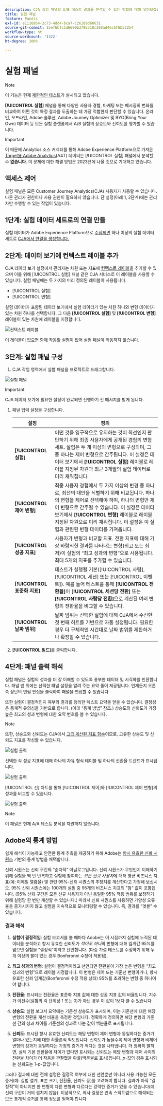 ```yaml
---
description: CJA 실험 패널의 A/B 테스트 결과를 분석할 수 있는 방법에 대해 알아보겠습니다.
title: 실험 패널
feature: Panels
exl-id: e11169b4-2c73-4dd4-bca7-c26189d60631
source-git-commit: 15ef6bfc1d6600b3795310c208ad46c6f6b52254
workflow-type: ht
source-wordcount: '1322'
ht-degree: 100%

---
```


# 실험 패널

>[!NOTE]
>
>이 기능은 현재 [제한적인 테스트](/help/release-notes/releases.md)가 실시되고 있습니다.

**[!UICONTROL 실험]** 패널을 통해 다양한 사용자 경험, 마케팅 또는 메시징의 변화를 비교하여 어떤 것이 특정 결과를 도출하는 데 가장 적합한지 판단할 수 있습니다. 온라인, 오프라인, Adobe 솔루션, Adobe Journey Optimizer 및 BYO(Bring Your Own) 데이터 등 모든 실험 플랫폼에서 A/B 실험의 상승도와 신뢰도를 평가할 수 있습니다.

>[!IMPORTANT]
>
>이 때문에 Analytics 소스 커넥터를 통해 Adobe Experience Platform으로 가져온 [Target용 Adobe Analytics](https://experienceleague.adobe.com/docs/target/using/integrate/a4t/a4t.html)(A4T) 데이터는 [!UICONTROL 실험] 패널에서 분석할 수 **없습니다**. 이 문제에 대한 해결 방법은 2023년에 나올 것으로 기대하고 있습니다.

## 액세스 제어

실험 패널은 모든 Customer Journey Analytics(CJA) 사용자가 사용할 수 있습니다. 다른 관리자 권한이나 사용 권한이 필요하지 않습니다. 단 설정(아래 1, 2단계)에는 관리자만 수행할 수 있는 작업이 있습니다.

## 1단계: 실험 데이터 세트로의 연결 만들

실험 데이터가 Adobe Experience Platform으로 [수집되면](https://experienceleague.adobe.com/docs/experience-platform/ingestion/home.html) 하나 이상의 실험 데이터 세트로 [CJA에서 연결을 생성합니다.](/help/connections/create-connection.md)

## 2단계: 데이터 보기에 컨텍스트 레이블 추가

CJA 데이터 보기 설정에서 관리자는 차원 또는 지표에 [컨텍스트 레이블](/help/data-views/component-settings/overview.md)을 추가할 수 있으며 이를 위해 [!UICONTROL 실험] 패널 같은 CJA 서비스로 이 레이블을 사용할 수 있습니다. 실험 패널에는 두 가지의 미리 정의된 레이블이 사용됩니다.

* [!UICONTROL 실험]
* [!UICONTROL 변형]

실험 데이터가 포함된 데이터 보기에서 실험 데이터가 있는 차원 하나와 변형 데이터가 있는 차원 하나를 선택합니다. 그 다음 **[!UICONTROL 실험]** 및 **[!UICONTROL 변형]** 레이블이 있는 차원에 레이블을 지정합니다.

![컨텍스트 레이블](assets/context-label.png)

이 레이블이 없으면 함께 작동할 실험이 없어 실험 패널이 작동하지 않습니다.

## 3단계: 실험 패널 구성

1. CJA 작업 영역에서 실험 패널을 프로젝트로 드래그합니다.

![실험 패널](assets/experiment.png)

>[!IMPORTANT]
>CJA 데이터 보기에 필요한 설정이 완료되면 진행하기 전 메시지를 받게 됩니다.

1. 패널 입력 설정을 구성합니다.

   | 설정 | 정의 |
   | --- | --- |
   | **[!UICONTROL 실험]** | 어떤 것을 영구적으로 유지하는 것이 최선인지 판단하기 위해 최종 사용자에게 공개된 경험의 변형 세트. 실험은 두 개 이상의 변형으로 구성되며, 그 중 하나는 제어 변형으로 간주됩니다. 이 설정은 데이터 보기에서 **[!UICONTROL 실험]** 레이블로 레이블 지정된 차원과 최근 3개월의 실험 데이터로 미리 채워집니다. |
   | **[!UICONTROL 제어 변형]** | 최종 사용자 경험에서 두 가지 이상의 변경 중 하나로, 최선의 대안을 식별하기 위해 비교됩니다. 하나의 변형을 제어로 선택해야 하며, 하나의 변형만 제어 변형으로 간주될 수 있습니다. 이 설정은 데이터 보기에서 **[!UICONTROL 변형]** 레이블로 레이블 지정된 차원으로 미리 채워집니다. 이 설정은 이 실험과 관련된 변형 데이터를 가져옵니다. |
   | **[!UICONTROL 성공 지표]** | 사용자가 변형과 비교할 지표. 전환 지표에 대해 가장 바람직한 결과를 나타내는 변형(최고 또는 최저)이 실험의 “최고 성과의 변형”으로 사용됩니다. 최대 5개의 지표를 추가할 수 있습니다. |
   | **[!UICONTROL 표준화 지표]** | 테스트가 실행될 기본([!UICONTROL 사람], [!UICONTROL 세션] 또는 [!UICONTROL 이벤트]). 예를 들어 테스트를 통해 **[!UICONTROL 전환율]**&#x200B;이 **[!UICONTROL 세션당 전환]** 또는 **[!UICONTROL 사람당 전환]**&#x200B;으로 계산된 여러 변형의 전환율을 비교할 수 있습니다. |
   | **[!UICONTROL 날짜 범위]** | 날짜 범위는 선택한 실험에 대해 CJA에서 수신한 첫 번째 히트를 기반으로 자동 설정됩니다. 필요한 경우 더 구체적인 시간대로 날짜 범위를 제한하거나 확장할 수 있습니다. |

1. **[!UICONTROL 빌드]**&#x200B;를 클릭합니다.

## 4단계: 패널 출력 해석

실험 패널은 실험의 성과를 더 잘 이해할 수 있도록 풍부한 데이터 및 시각화를 반환합니다. 패널 맨 위에는 선택한 패널 설정을 알려 주는 요약 줄이 제공됩니다. 언제든지 오른쪽 상단의 연필 편집을 클릭하여 패널을 편집할 수 있습니다.

또한 실험이 결정적인지 여부와 결과를 정리한 텍스트 요약을 얻을 수 있습니다. 결정성은 통계적 유의성을 기반으로 합니다. (아래 “통계 방법” 참조.) 상승도와 신뢰도가 가장 높은 최고의 성과 변형에 대한 요약 번호를 볼 수 있습니다.

>[!NOTE]
>
>또한, 상승도와 신뢰도는 CJA에서 [고급 계산된 지표 함수](/help/components/calc-metrics/cm-adv-functions.md)이므로, 고유한 상승도 및 신뢰도 지표를 작성할 수 있습니다.

![실험 출력](assets/exp-output1.png)

선택한 각 성공 지표에 대해 하나의 자유 형식 테이블 및 하나의 전환율 트렌드가 표시됩니다.

![실험 출력](assets/exp-output2.png)

[!UICONTROL 선] 차트를 통해 [!UICONTROL 제어]와 [!UICONTROL 제어 변형]의 성과를 비교할 수 있습니다.

![실험 출력](assets/exp-output3.png)

>[!NOTE]
>
>이 패널은 현재 A/A 테스트 분석을 지원하지 않습니다.

## Adobe의 통계 방법

쉽게 해석이 가능하고 안전한 통계 추측을 제공하기 위해 Adobe는 [항시 유효한 신뢰 시퀀스](https://doi.org/10.48550/arXiv.2103.06476) 기반의 통계 방법을 채택합니다.

신뢰 시퀀스는 신뢰 구간의 “순차적” 아날로그입니다. 신뢰 시퀀스가 무엇인지 이해하기 위해 실험을 백 번 반복하고 실험에 참여하는 *모든 신규 사용자*&#x200B;에 대해 평균 비즈니스 지표(예: 이메일 열람율) 및 관련 95%-신뢰 시퀀스의 추정치를 계산한다고 가정해 보십시오. 95% 신뢰 시퀀스에는 100개의 실험 중 95개의 비즈니스 지표의 &quot;참&quot; 값이 포함됩니다. (95% 신뢰 구간은 모든 신규 사용자가 아닌 동일한 95% 적용 범위를 보장하기 위해 실험당 한 번만 계산할 수 있습니다.) 따라서 신뢰 시퀀스를 사용하면 가양성 오류율을 증가시키지 않고 실험을 지속적으로 모니터링할 수 있습니다. 즉, 결과를 “엿볼” 수 있습니다.

### 결과 해석

1. **실험이 결정적임**: 실험 보고서를 볼 때마다 Adobe는 이 시점까지 실험에 누적된 데이터를 분석하고 항시 유효한 신뢰도가 *적어도 하나*&#x200B;의 변형에 대해 임계값 95%를 넘으면 실험을 “결정적”이라고 선언합니다. (다중 가설 테스트를 수정하기 위해 두 개 이상의 팔이 있는 경우 Bonferonni 수정이 적용됨).

2. **최고 성과의 변형**: 실험이 결정적이라고 선언되면 전환율이 가장 높은 변형을 “최고 성과의 변형”으로 레이블 지정합니다. 이 변형은 제어 또는 기준선 변형이거나, 항시 유효한 신뢰 임계값(Bonferonni 수정 적용 상태) 95%를 초과하는 변형 중 하나여야 합니다.

3. **전환율**: 표시되는 전환율은 표준화 지표 값에 대한 성공 지표 값의 비율입니다. 지수가 이진수(실험의 각 단위당 1 또는 0)가 아닌 경우 이 값이 1보다 클 수 있습니다.

4. **상승도**: 실험 보고서 요약에는 기준선 상승도가 표시되며, 이는 기준선에 대한 해당 변형의 전환율 개선 비율을 측정한 것입니다. 정확하게 정의하면 해당 변형과 기준선 간의 성과 차이를 기준선의 성과로 나눈 값이 백분율로 표시됩니다.

5. **신뢰도**: 표시된 항시 유효한 신뢰도는 해당 변형이 제어 변형과 동일하다는 증거가 얼마나 있는지에 대한 확률론적 척도입니다. 신뢰도가 높을수록 제어 변형과 비제어 변형의 성과가 동일하다는 가정의 증거가 적다는 것을 나타냅니다. 더 정확히 말하면, 실제 기본 전환율에 차이가 없다면 표시되는 신뢰도는 해당 변형과 제어 사이의 전환율 차이가 더 작음을 관찰했을 확률(백분율로 표시)입니다. *p*-값의 경우 표시되는 신뢰도는 1-*p*-값입니다.

그러나 결과에 대한 전체 설명은 결정적 여부에 대한 선언뿐만 아니라 사용 가능한 모든 증거(예: 실험 설계, 표본 크기, 전환율, 신뢰도 등)를 고려해야 합니다. 결과가 아직 “결정적”이 아니지만 한 변형이 다른 변형과 다르다는 강력한 증거가 있을 수 있습니다(예: 신뢰 구간이 거의 겹치지 않음). 이상적으로, 의사 결정은 연속 스펙트럼으로 해석되는 모든 통계적 증거를 통해 정보를 얻어야 합니다.
